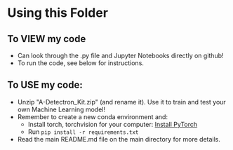 # Using this Folder

## To VIEW my code
- Can look through the .py file and Jupyter Notebooks directly on github! 
- To run the code, see below for instructions.

## To USE my code:
- Unzip "A-Detectron_Kit.zip" (and rename it). Use it to train and test your own Machine Learning model!
- Remember to create a new conda environment and:
  - Install torch, torchvision for your computer: [Install PyTorch](https://pytorch.org/get-started/previous-versions/)
  - Run `pip install -r requirements.txt`
- Read the main README.md file on the main directory for more details.
